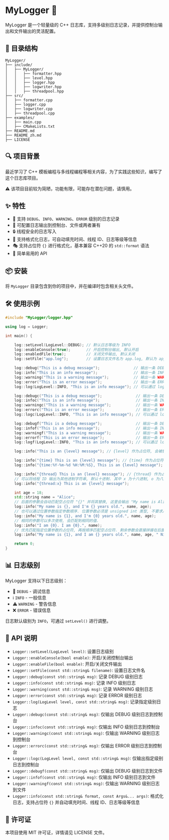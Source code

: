 # MyLogger 🚀

MyLogger 是一个轻量级的 C++ 日志库，支持多级别日志记录，并提供控制台输出和文件输出的灵活配置。

## 📂 目录结构

```
MyLogger/
├── include/
│   ├── MyLogger/
│   │   ├── formatter.hpp
│   │   ├── level.hpp
│   │   ├── logger.hpp
│   │   ├── logwriter.hpp
│   │   ├── threadpool.hpp
├── src/
│   ├── formatter.cpp
│   ├── logger.cpp
│   ├── logwriter.cpp
│   ├── threadpool.cpp
├── examples/
│   ├── main.cpp
│   ├── CMakeLists.txt
├── README.md
├── README_zh.md
├── LICENSE
```

## 🔍 项目背景

最近学习了 C++ 模板编程与多线程编程等相关内容，为了实践这些知识，编写了这个日志库项目。

⚠️ 该项目目前较为简陋，功能有限，可能存在潜在问题，请慎用。

## ✨ 特性
- 📌 支持 `DEBUG`、`INFO`、`WARNING`、`ERROR` 级别的日志记录
- 📁 可配置日志输出到控制台、文件或两者兼有
- 🔒 线程安全的日志写入
- 📝 支持格式化日志，可自动填充时间、线程 ID、日志等级等信息
- 🎭 支持占位符 `{}` 进行格式化，基本兼容 C++20 的 `std::format` 语法
- 🚀 简单易用的 API

## 📦 安装

将 `MyLogger` 目录包含到你的项目中，并在编译时包含相关头文件。

## 🛠 使用示例

```cpp
#include "MyLogger/logger.hpp"

using log = Logger;

int main() {

    log::setLevel(LogLevel::DEBUG); // 默认日志等级为 INFO
    log::enableConsole(true);       // 开启控制台输出, 默认开启
    log::enabledFile(true);         // 关闭文件输出, 默认关闭
    log::setFile("app.log");        // 设置日志文件名为 app.log, 默认为 app.log

    log::debug("This is a debug message");               // 输出一条 DEBUG 级别日志
    log::info("This is an info message");                // 输出一条 INFO 级别日志
    log::warning("This is a warning message");           // 输出一条 WARNING 级别日志
    log::error("This is an error message");              // 输出一条 ERROR 级别日志
    log::log(LogLevel::INFO, "This is an info message"); // 可以通过 log() 函数输出日志，效果和前面的完全一致

    log::debugc("This is a debug message");               // 输出一条 DEBUG 级别日志, 仅输出到控制台.
    log::infoc("This is an info message");                // 输出一条 INFO 级别日志, 仅输出到控制台.
    log::warningc("This is a warning message");           // 输出一条 WARNING 级别日志, 仅输出到控制台.
    log::errorc("This is an error message");              // 输出一条 ERROR 级别日志, 仅输出到控制台.
    log::logc(LogLevel::INFO, "This is an info message"); // 可以通过 logc() 函数输出日志, 仅输出到控制台.

    log::debugf("This is a debug message");               // 输出一条 DEBUG 级别日志, 仅输出到文件.
    log::infof("This is an info message");                // 输出一条 INFO 级别日志, 仅输出到文件.
    log::warningf("This is a warning message");           // 输出一条 WARNING 级别日志, 仅输出到文件.
    log::errorf("This is an error message");              // 输出一条 ERROR 级别日志, 仅输出到文件.
    log::logf(LogLevel::INFO, "This is an info message"); // 可以通过 logf() 函数输出日志, 仅输出到文件.

    log::info("This is an {level} message"); // {level} 作为占位符, 会被替换为实际的日志等级, 这里会被替换为 INFO

    log::info("{time} This is an {level} message"); // {time} 作为占位符, 会被替换为当前时间, 这里会输出当前时间
    log::info("{time:%Y-%m-%d %H:%M:%S}, This is an {level} message"); // 当前时间的输出格式可以自定义, 这是默认的格式

    log::info("{thread} This is an {level} message"); // {thread} 作为占位符, 会被替换为当前线程 ID, 这里会输出当前线程 ID
    // 可以将线程 ID 输出为其他进制字符串, 默认十进制. 其中 x 为十六进制, o 为八进制, b 为二进制, d 为十进制. 大小写均可.
    log::info("{thread:x} This is an {level} message");

    int age = 18;
    std::string name = "Alice";
    // 后面的参数会自动匹配空占位符 "{}" 并将其替换, 这里会输出 "My name is Alice, and I'm 18 years old."
    log::info("My name is {}, and I'm {} years old.", name, age);
    // 也可以通过位置参数指定参数顺序. 位置参数必须是 unsigned int 类型, 不要求从 0 开始, 不要求连续, 会按照升序匹配.
    log::info("My name is {1}, and I'm {0} years old.", name, age);
    // 相同的参数可以多次使用, 会匹配到相同的值.
    log::info("I am {0}. I am {0}.", name);
    // 优先匹配指定位置参数的占位符, 再按顺序匹配空占位符. 剩余参数会直接拼接在后面. 若参数数量不够, 则会报错.
    log::info("My name is {1}, and I am {} years old.", name, age, " Nice to meet you.");

    return 0;
}
```

## 📊 日志级别

MyLogger 支持以下日志级别：

- 🐛 `DEBUG`   - 调试信息
- ℹ️  `INFO`    - 一般信息
- ⚠️  `WARNING` - 警告信息
- ❌ `ERROR`   - 错误信息

日志默认级别为 `INFO`，可通过 `setLevel()` 进行调整。

## 🔧 API 说明

- `Logger::setLevel(LogLevel level)`: 设置日志级别
- `Logger::enableConsole(bool enable)`: 开启/关闭控制台输出
- `Logger::enableFile(bool enable)`: 开启/关闭文件输出
- `Logger::setFile(const std::string& filename)`: 设置日志文件名
- `Logger::debug(const std::string& msg)`: 记录 DEBUG 级别日志
- `Logger::info(const std::string& msg)`: 记录 INFO 级别日志
- `Logger::warning(const std::string& msg)`: 记录 WARNING 级别日志
- `Logger::error(const std::string& msg)`: 记录 ERROR 级别日志
- `Logger::log(LogLevel level, const std::string& msg)`: 记录指定级别日志
- `Logger::debugc(const std::string& msg)`: 仅输出 DEBUG 级别日志到控制台
- `Logger::infoc(const std::string& msg)`: 仅输出 INFO 级别日志到控制台
- `Logger::warningc(const std::string& msg)`: 仅输出 WARNING 级别日志到控制台
- `Logger::errorc(const std::string& msg)`: 仅输出 ERROR 级别日志到控制台
- `Logger::logc(LogLevel level, const std::string& msg)`: 仅输出指定级别日志到控制台
- `Logger::debugf(const std::string& msg)`: 仅输出 DEBUG 级别日志到文件
- `Logger::infof(const std::string& msg)`: 仅输出 INFO 级别日志到文件
- `Logger::warningf(const std::string& msg)`: 仅输出 WARNING 级别日志到文件
- `Logger::info(const std::string& format, const Args&... args)`: 格式化日志，支持占位符 `{}` 并自动填充时间、线程 ID、日志等级等信息

## 📜 许可证

本项目使用 MIT 许可证，详情请见 LICENSE 文件。


